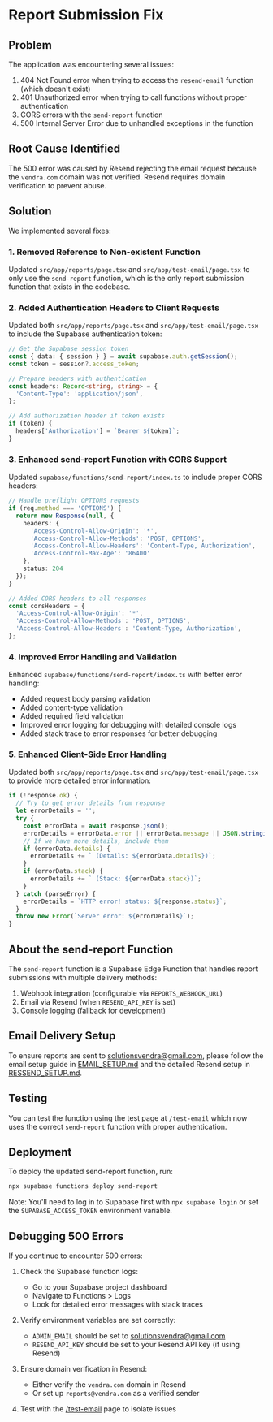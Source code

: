 # Report Submission Fix

## Problem
The application was encountering several issues:
1. 404 Not Found error when trying to access the `resend-email` function (which doesn't exist)
2. 401 Unauthorized error when trying to call functions without proper authentication
3. CORS errors with the `send-report` function
4. 500 Internal Server Error due to unhandled exceptions in the function

## Root Cause Identified
The 500 error was caused by Resend rejecting the email request because the `vendra.com` domain was not verified. Resend requires domain verification to prevent abuse.

## Solution
We implemented several fixes:

### 1. Removed Reference to Non-existent Function
Updated `src/app/reports/page.tsx` and `src/app/test-email/page.tsx` to only use the `send-report` function, which is the only report submission function that exists in the codebase.

### 2. Added Authentication Headers to Client Requests
Updated both `src/app/reports/page.tsx` and `src/app/test-email/page.tsx` to include the Supabase authentication token:

```typescript
// Get the Supabase session token
const { data: { session } } = await supabase.auth.getSession();
const token = session?.access_token;

// Prepare headers with authentication
const headers: Record<string, string> = {
  'Content-Type': 'application/json',
};

// Add authorization header if token exists
if (token) {
  headers['Authorization'] = `Bearer ${token}`;
}
```

### 3. Enhanced send-report Function with CORS Support
Updated `supabase/functions/send-report/index.ts` to include proper CORS headers:

```typescript
// Handle preflight OPTIONS requests
if (req.method === 'OPTIONS') {
  return new Response(null, {
    headers: {
      'Access-Control-Allow-Origin': '*',
      'Access-Control-Allow-Methods': 'POST, OPTIONS',
      'Access-Control-Allow-Headers': 'Content-Type, Authorization',
      'Access-Control-Max-Age': '86400'
    },
    status: 204
  });
}

// Added CORS headers to all responses
const corsHeaders = {
  'Access-Control-Allow-Origin': '*',
  'Access-Control-Allow-Methods': 'POST, OPTIONS',
  'Access-Control-Allow-Headers': 'Content-Type, Authorization',
};
```

### 4. Improved Error Handling and Validation
Enhanced `supabase/functions/send-report/index.ts` with better error handling:

- Added request body parsing validation
- Added content-type validation
- Added required field validation
- Improved error logging for debugging with detailed console logs
- Added stack trace to error responses for better debugging

### 5. Enhanced Client-Side Error Handling
Updated both `src/app/reports/page.tsx` and `src/app/test-email/page.tsx` to provide more detailed error information:

```typescript
if (!response.ok) {
  // Try to get error details from response
  let errorDetails = '';
  try {
    const errorData = await response.json();
    errorDetails = errorData.error || errorData.message || JSON.stringify(errorData);
    // If we have more details, include them
    if (errorData.details) {
      errorDetails += ` (Details: ${errorData.details})`;
    }
    if (errorData.stack) {
      errorDetails += ` (Stack: ${errorData.stack})`;
    }
  } catch (parseError) {
    errorDetails = `HTTP error! status: ${response.status}`;
  }
  throw new Error(`Server error: ${errorDetails}`);
}
```

## About the send-report Function
The `send-report` function is a Supabase Edge Function that handles report submissions with multiple delivery methods:
1. Webhook integration (configurable via `REPORTS_WEBHOOK_URL`)
2. Email via Resend (when `RESEND_API_KEY` is set)
3. Console logging (fallback for development)

## Email Delivery Setup
To ensure reports are sent to solutionsvendra@gmail.com, please follow the email setup guide in [EMAIL_SETUP.md](file:///C:/Users/Grizzly/Documents/vendra-main/EMAIL_SETUP.md) and the detailed Resend setup in [RESSEND_SETUP.md](file:///C:/Users/Grizzly/Documents/vendra-main/RESSEND_SETUP.md).

## Testing
You can test the function using the test page at `/test-email` which now uses the correct `send-report` function with proper authentication.

## Deployment
To deploy the updated send-report function, run:
```bash
npx supabase functions deploy send-report
```

Note: You'll need to log in to Supabase first with `npx supabase login` or set the `SUPABASE_ACCESS_TOKEN` environment variable.

## Debugging 500 Errors
If you continue to encounter 500 errors:

1. Check the Supabase function logs:
   - Go to your Supabase project dashboard
   - Navigate to Functions > Logs
   - Look for detailed error messages with stack traces

2. Verify environment variables are set correctly:
   - `ADMIN_EMAIL` should be set to solutionsvendra@gmail.com
   - `RESEND_API_KEY` should be set to your Resend API key (if using Resend)

3. Ensure domain verification in Resend:
   - Either verify the `vendra.com` domain in Resend
   - Or set up `reports@vendra.com` as a verified sender

4. Test with the [/test-email](file:///C:/Users/Grizzly/Documents/vendra-main/src/app/test-email) page to isolate issues